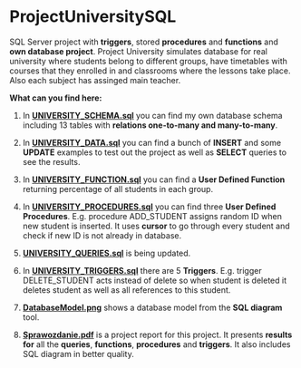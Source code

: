 # ProjectUniversitySQL
SQL Server project with **triggers**, stored **procedures** and **functions** and **own database project**. Project University simulates database for real university where students belong to different groups, have timetables with courses that they enrolled in and classrooms where the lessons take place. Also each subject has assinged main teacher.

**What can you find here:**
1) In [**UNIVERSITY_SCHEMA.sql**](https://github.com/Tosiaalwayssmile/ProjectUniversitySQL/blob/main/UNIVERSITY_SCHEMA.sql) you can find my own database schema including 13 tables with **relations one-to-many and many-to-many**.
2) In [**UNIVERSITY_DATA.sql**](https://github.com/Tosiaalwayssmile/ProjectUniversitySQL/blob/main/UNIVERSITY_DATA.sql) you can find a bunch of **INSERT** and some **UPDATE** examples to test out the project as well as **SELECT** queries to see the results.
3) In [**UNIVERSITY_FUNCTION.sql**](https://github.com/Tosiaalwayssmile/ProjectUniversitySQL/blob/main/UNIVERSITY_FUNCTION.sql) you can find a **User Defined Function** returning percentage of all students in each group.
4) In [**UNIVERSITY_PROCEDURES.sql**](https://github.com/Tosiaalwayssmile/ProjectUniversitySQL/blob/main/UNIVERSITY_PROCEDURES.sql) you can find three **User Defined Procedures**. E.g. procedure ADD_STUDENT assigns random ID when new student is inserted. It uses **cursor** to go through every student and check if new ID is not already in database.

5) [**UNIVERSITY_QUERIES.sql**](https://github.com/Tosiaalwayssmile/ProjectUniversitySQL/blob/main/UNIVERSITY_QUERIES.sql) is being updated.
6) In [**UNIVERSITY_TRIGGERS.sql**](https://github.com/Tosiaalwayssmile/ProjectUniversitySQL/blob/main/UNIVERSITY_TRIGGERS.sql) there are 5 **Triggers**. E.g. trigger DELETE_STUDENT acts instead of delete so when student is deleted it deletes student as well as all references to this student.

7) [**DatabaseModel.png**](https://github.com/Tosiaalwayssmile/ProjectUniversitySQL/blob/main/DatabaseModel.png) shows a database model from the **SQL diagram** tool.
8) [**Sprawozdanie.pdf**](https://github.com/Tosiaalwayssmile/ProjectUniversitySQL/blob/main/Sprawozdanie.pdf) is a project report for this project. It presents **results for** all the **queries**, **functions**, **procedures** and **triggers**. It also includes SQL diagram in better quality. 
